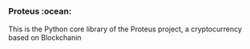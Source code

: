 # 



<h3>Proteus :ocean:</h3>

<p>This is the Python core library of the Proteus project, a cryptocurrency based on Blockchanin</p>
